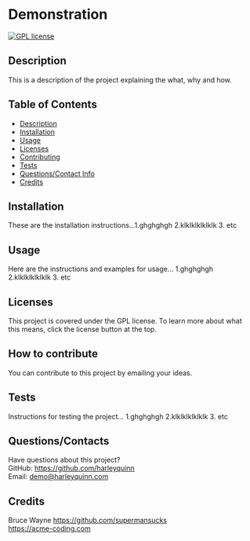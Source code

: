 # Demonstration

  [![GPL license](https://img.shields.io/badge/license-GPL-blue.svg)](http://perso.crans.org/besson/LICENSE.html)

  ## Description
  This is a description of the project explaining the what, why and how.

  ## Table of Contents
  * [Description](#description)
  * [Installation](#installation)
  * [Usage](#usage)
  * [Licenses](#licenses)
  * [Contributing](#how-to-contribute)
  * [Tests](#tests)
  * [Questions/Contact Info](#questionscontacts)
  * [Credits](#credits)

  ## Installation
  These are the installation instructions...1.ghghghgh 2.klklklklklklk 3. etc

  ## Usage
  Here are the instructions and examples for usage... 1.ghghghgh 2.klklklklklklk 3. etc

  ## Licenses
  This project is covered under the GPL license.
  To learn more about what this means, click the license button at the top.

  ## How to contribute
  You can contribute to this project by emailing your ideas.

  ## Tests
  Instructions for testing the project... 1.ghghghgh 2.klklklklklklk 3. etc

  ## Questions/Contacts
  Have questions about this project?  
  GitHub: https://github.com/harleyquinn  
  Email: demo@harleyquinn.com

  ## Credits
  Bruce Wayne https://github.com/supermansucks <br> 
  https://acme-coding.com
